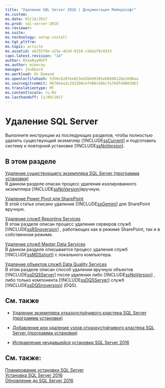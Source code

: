 ```yaml
---
title: "Удаление SQL Server 2016 | Документация Майкрософт"
ms.custom: 
ms.date: 03/14/2017
ms.prod: sql-server-2016
ms.reviewer: 
ms.suite: 
ms.technology: setup-install
ms.tgt_pltfrm: 
ms.topic: article
ms.assetid: e6255f8e-a25e-4b3d-9310-c5da2f9c9333
caps.latest.revision: "14"
author: MikeRayMSFT
ms.author: mikeray
manager: jhubbard
ms.workload: On Demand
ms.openlocfilehash: 5356cb28fee023ed1bb99285eb8898128e1690aa
ms.sourcegitcommit: 9678eba3c2d3100cef408c69bcfe76df49803d63
ms.translationtype: MT
ms.contentlocale: ru-RU
ms.lasthandoff: 11/09/2017
---
```

# <a name="uninstall-sql-server"></a>Удаление SQL Server 
  Выполните инструкции из последующих разделов, чтобы полностью удалить существующий экземпляр [!INCLUDE[ssCurrent](../../includes/sscurrent-md.md)] и подготовить систему к повторной установке [!INCLUDE[ssNoVersion](../../includes/ssnoversion-md.md)].  
  
## <a name="in-this-section"></a>В этом разделе  
 [Удаление существующего экземпляра SQL Server (программа установки)](../../sql-server/install/uninstall-an-existing-instance-of-sql-server-setup.md)  
 В данном разделе описан процесс удаления изолированного экземпляра [!INCLUDE[ssNoVersion](../../includes/ssnoversion-md.md)]вручную.  
  
 [Удаление Power Pivot для SharePoint](../../sql-server/install/uninstall-power-pivot-for-sharepoint.md)  
 В этой статье описано удаление [!INCLUDE[ssGemini](../../includes/ssgemini-md.md)] для SharePoint вручную.  
  
 [Удаление служб Reporting Services](../../sql-server/install/uninstall-reporting-services.md)  
 В этом разделе описан процесс удаления серверов служб [!INCLUDE[ssRSnoversion](../../includes/ssrsnoversion-md.md)] , работающих как в режиме SharePoint, так и в собственном режиме.  
  
 [Удаление служб Master Data Services](../../sql-server/install/uninstall-and-remove-master-data-services.md)  
 В данном разделе описывается процесс удаления служб [!INCLUDE[ssMDSshort](../../includes/ssmdsshort-md.md)] с локального компьютера.  
  
 [Удаление объектов служб Data Quality Services](../../sql-server/install/remove-data-quality-server-objects.md)  
 В этом разделе описан способ удаления вручную объектов [!INCLUDE[ssDQSServer](../../includes/ssdqsserver-md.md)] после удаления либо [!INCLUDE[ssNoVersion](../../includes/ssnoversion-md.md)] , либо только компонента [!INCLUDE[ssDQSServer](../../includes/ssdqsserver-md.md)] служб [!INCLUDE[ssDQSnoversion](../../includes/ssdqsnoversion-md.md)] (DQS).  
  
## <a name="related-sections"></a>См. также  
  
-   [Удаление экземпляра отказоустойчивого кластера SQL Server (программа установки)](../../sql-server/failover-clusters/install/remove-a-sql-server-failover-cluster-instance-setup.md)  
  
-   [Добавление или удаление узлов отказоустойчивого кластера SQL Server (программа установки)](../../sql-server/failover-clusters/install/add-or-remove-nodes-in-a-sql-server-failover-cluster-setup.md)  
  
-   [Исправление неудавшейся установки SQL Server 2016](../../database-engine/install-windows/repair-a-failed-sql-server-installation.md)  
  
## <a name="see-also"></a>См. также:  
 [Планирование установки SQL Server](../../sql-server/install/planning-a-sql-server-installation.md)   
 [Установка SQL Server 2016](../../database-engine/install-windows/install-sql-server.md)   
 [Обновление до SQL Server 2016](../../database-engine/install-windows/upgrade-sql-server.md)  
  
  
